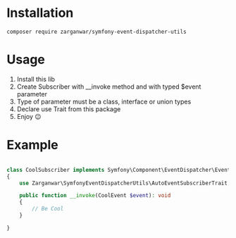 Installation
===

    composer require zarganwar/symfony-event-dispatcher-utils


Usage
===

1. Install this lib
2. Create Subscriber with __invoke method and with typed $event parameter
3. Type of parameter must be a class, interface or union types
4. Declare use Trait from this package
5. Enjoy 😉

Example
===

```php

class CoolSubscriber implements Symfony\Component\EventDispatcher\EventSubscriberInterface
{
    use Zarganwar\SymfonyEventDispatcherUtils\AutoEventSubscriberTrait;

    public function __invoke(CoolEvent $event): void
    {
        // Be Cool
    }

}
```
